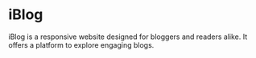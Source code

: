 # iBlog
 iBlog is a responsive website designed for bloggers and readers alike. It offers a platform to explore engaging blogs.
